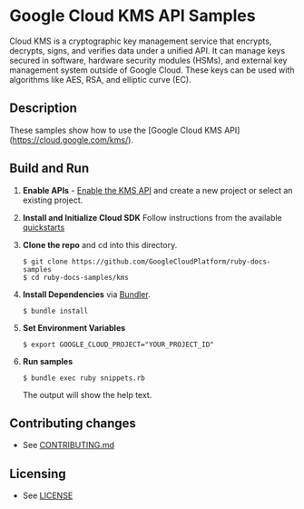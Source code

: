 # Google Cloud KMS API Samples

Cloud KMS is a cryptographic key management service that encrypts, decrypts,
signs, and verifies data under a unified API. It can manage keys secured in
software, hardware security modules (HSMs), and external key management system
outside of Google Cloud. These keys can be used with algorithms like AES, RSA,
and elliptic curve (EC).

## Description

These samples show how to use the [Google Cloud KMS API]
(https://cloud.google.com/kms/).

## Build and Run

1.  **Enable APIs** - [Enable the KMS API](https://console.cloud.google.com/flows/enableapi?apiid=cloudkms.googleapis.com)
    and create a new project or select an existing project.

1.  **Install and Initialize Cloud SDK**
    Follow instructions from the available [quickstarts](https://cloud.google.com/sdk/docs/quickstarts)

1.  **Clone the repo** and cd into this directory.

    ```text
    $ git clone https://github.com/GoogleCloudPlatform/ruby-docs-samples
    $ cd ruby-docs-samples/kms
    ```

1. **Install Dependencies** via [Bundler](https://bundler.io).

    ```
    $ bundle install
    ```

1. **Set Environment Variables**

    ```text
    $ export GOOGLE_CLOUD_PROJECT="YOUR_PROJECT_ID"
    ```

1. **Run samples**

    ```text
    $ bundle exec ruby snippets.rb
    ```

    The output will show the help text.


## Contributing changes

* See [CONTRIBUTING.md](../CONTRIBUTING.md)

## Licensing

* See [LICENSE](../LICENSE)
